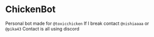 # ChickenBot
Personal bot made for `@toxicchicken`
If I break contact `@nishiaaaa` or `@pika43`
Contact is all using discord

